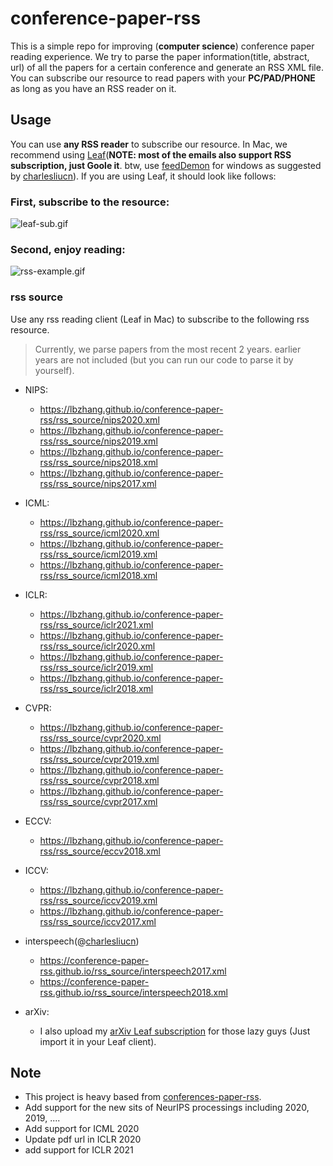 # conference-paper-rss

This is a simple repo for improving (**computer science**) conference paper reading experience. We try to parse the paper information(title, abstract, url) of all the papers for a certain conference and generate an RSS XML file. You can subscribe our resource to read papers with your **PC/PAD/PHONE** as long as you have an RSS reader on it.

## Usage

You can use **any RSS reader** to subscribe our resource. In Mac, we recommend using [Leaf](https://itunes.apple.com/cn/app/leaf-rss-%E6%96%B0%E9%97%BB%E9%98%85%E8%AF%BB%E5%99%A8/id576338668?mt=12)(**NOTE: most of the emails also support RSS subscription, just Goole it**. btw, use [feedDemon](http://www.feeddemon.com/) for windows as suggested by [charlesliucn](https://github.com/charlesliucn)). If you are using Leaf, it should look like follows:
### First, subscribe to the resource:

![leaf-sub.gif](leaf-sub.gif)

### Second, enjoy reading:

![rss-example.gif](rss-example.gif)
### rss source
Use any rss reading client (Leaf in Mac) to subscribe to the following rss resource.
> Currently, we parse papers from the most recent 2 years. earlier years are not included (but you can run our code to parse it by yourself).
+ NIPS:
  + https://lbzhang.github.io/conference-paper-rss/rss_source/nips2020.xml
  + https://lbzhang.github.io/conference-paper-rss/rss_source/nips2019.xml
  + https://lbzhang.github.io/conference-paper-rss/rss_source/nips2018.xml
  + https://lbzhang.github.io/conference-paper-rss/rss_source/nips2017.xml

+ ICML:
  + https://lbzhang.github.io/conference-paper-rss/rss_source/icml2020.xml
  + https://lbzhang.github.io/conference-paper-rss/rss_source/icml2019.xml
  + https://lbzhang.github.io/conference-paper-rss/rss_source/icml2018.xml

+ ICLR:
  + https://lbzhang.github.io/conference-paper-rss/rss_source/iclr2021.xml
  + https://lbzhang.github.io/conference-paper-rss/rss_source/iclr2020.xml
  + https://lbzhang.github.io/conference-paper-rss/rss_source/iclr2019.xml
  + https://lbzhang.github.io/conference-paper-rss/rss_source/iclr2018.xml

+ CVPR:
  + https://lbzhang.github.io/conference-paper-rss/rss_source/cvpr2020.xml
  + https://lbzhang.github.io/conference-paper-rss/rss_source/cvpr2019.xml
  + https://lbzhang.github.io/conference-paper-rss/rss_source/cvpr2018.xml
  + https://lbzhang.github.io/conference-paper-rss/rss_source/cvpr2017.xml

+ ECCV:
  + https://lbzhang.github.io/conference-paper-rss/rss_source/eccv2018.xml

+ ICCV:

  + https://lbzhang.github.io/conference-paper-rss/rss_source/iccv2019.xml
  + https://lbzhang.github.io/conference-paper-rss/rss_source/iccv2017.xml

+ interspeech(@[charlesliucn](https://github.com/charlesliucn))
  + https://conference-paper-rss.github.io/rss_source/interspeech2017.xml
  + https://conference-paper-rss.github.io/rss_source/interspeech2018.xml
+ arXiv:
  + I also upload my [arXiv Leaf subscription](https://github.com/conference-paper-rss/conference-paper-rss.github.io/blob/master/Leaf%20Subscriptions.xml) for those lazy guys (Just import it in your Leaf client).

## Note
 - This project is heavy based from [conferences-paper-rss](https://github.com/conference-paper-rss/conference-paper-rss.github.io).  
 - Add support for the new sits of NeurIPS processings including 2020, 2019, ....  
 - Add support for ICML 2020  
 - Update pdf url in ICLR 2020  
 - add support for ICLR 2021
